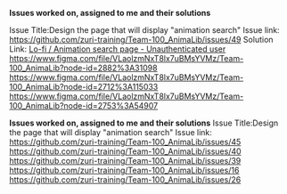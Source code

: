 **Issues worked on, assigned to me and their solutions**

Issue Title:Design the page that will display "animation search"
Issue link: https://github.com/zuri-training/Team-100_AnimaLib/issues/49
Solution Link:
[Lo-fi / Animation search page - Unauthenticated user](https://www.figma.com/file/VLaolzmNxT8lx7uBMsYVMz/Team-100_AnimaLib?node-id=2922%3A22300)
https://www.figma.com/file/VLaolzmNxT8lx7uBMsYVMz/Team-100_AnimaLib?node-id=2882%3A31098
https://www.figma.com/file/VLaolzmNxT8lx7uBMsYVMz/Team-100_AnimaLib?node-id=2712%3A115033
https://www.figma.com/file/VLaolzmNxT8lx7uBMsYVMz/Team-100_AnimaLib?node-id=2753%3A54907

**Issues worked on, assigned to me and their solutions**
Issue Title:Design the page that will display "animation search"
Issue link:
https://github.com/zuri-training/Team-100_AnimaLib/issues/45
https://github.com/zuri-training/Team-100_AnimaLib/issues/40
https://github.com/zuri-training/Team-100_AnimaLib/issues/39
https://github.com/zuri-training/Team-100_AnimaLib/issues/16
https://github.com/zuri-training/Team-100_AnimaLib/issues/26

